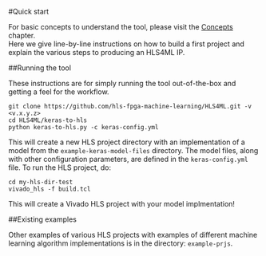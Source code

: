 #Quick start

For basic concepts to understand the tool, please visit the [Concepts](../CONCEPTS.md) chapter.  
Here we give line-by-line instructions on how to build a first project and explain the various steps to producing an HLS4ML IP.

##Running the tool

These instructions are for simply running the tool out-of-the-box and getting a feel for the workflow.  

```
git clone https://github.com/hls-fpga-machine-learning/HLS4ML.git -v <v.x.y.z>
cd HLS4ML/keras-to-hls
python keras-to-hls.py -c keras-config.yml
```

This will create a new HLS project directory with an implementation of a model from the `example-keras-model-files` directory.
The model files, along with other configuration parameters, are defined in the `keras-config.yml` file.
To run the HLS project, do:

```
cd my-hls-dir-test
vivado_hls -f build.tcl
```

This will create a Vivado HLS project with your model implmentation!

##Existing examples

Other examples of various HLS projects with examples of different machine learning algorithm implementations is in the directory: `example-prjs`.